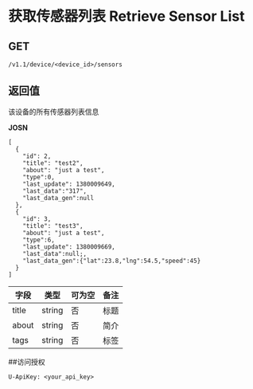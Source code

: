 # 获取传感器列表 Retrieve Sensor List

## GET

    /v1.1/device/<device_id>/sensors

## 返回值

该设备的所有传感器列表信息

**JOSN**


    [
      {
        "id": 2,
        "title": "test2",
        "about": "just a test",
        "type":0,
        "last_update": 1380009649,
        "last_data":"317",
        "last_data_gen":null
      },
      {
        "id": 3,
        "title": "test3",
        "about": "just a test",
        "type":6,
        "last_update": 1380009669,
        "last_data":null;,
        "last_data_gen":{"lat":23.8,"lng":54.5,"speed":45}
      }
    ]

| 字段 | 类型 | 可为空 | 备注 |
| -- | -- | -- | -- |
| title | string | 否 | 标题 |
| about | string | 否 | 简介 |
| tags | string | 否 | 标签 |

##访问授权

    U-ApiKey: <your_api_key>
